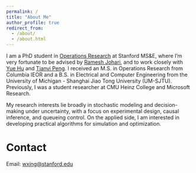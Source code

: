 ```yaml
---
permalink: /
title: "About Me"
author_profile: true
redirect_from: 
  - /about/
  - /about.html
---
```


I am a PhD student in [Operations Research](https://or.stanford.edu/) at Stanford MS&E, where I’m very fortunate to be advised by [Ramesh Johari](https://web.stanford.edu/~rjohari/), and to work closely with [Yue Hu](https://gsb-faculty.stanford.edu/yue-hu/) and [Tianyi Peng](https://tianyipeng.github.io/). I received an M.S. in Operations Research from Columbia IEOR and a B.S. in Electrical and Computer Engineering from the University of Michigan - Shanghai Jiao Tong University (UM-SJTU). Previously, I was a student researcher at CMU Heinz College and Microsoft Research.

My research interests lie broadly in stochastic modeling and decision-making under uncertainty, with a focus on experimental design, causal inference, and queueing control. On the applied side, I am interested in developing practical algorithms for simulation and optimization.

Contact
======
Email: wxing@stanford.edu
